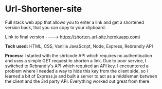 # Url-Shortener-site

Full stack web app that allows you to enter a link and get a shortened version back, that you can copy to your clipboard.

Link to final version ----> https://shorten-url-site.herokuapp.com/

**Tech used:** HTML, CSS, Vanilla JavaScript, Node, Express, Rebrandly API

**Process:** I started with the shrtcode API which requires no authentication and uses a simple GET request to shorten a link. Due to poor service, I switched to Rebrandly's API which required an API key. I encountered a problem where I needed a way to hide this key from the client side, so I learned a bit of Express.js and built a server to act as a middleman between the client and the 3rd party API. Everything worked out great from there
